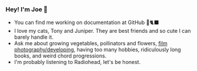 ### Hey! I'm Joe 👋

- You can find me working on documentation at GitHub 🐙🐈‍⬛
- I love my cats, Tony and Juniper. They are best friends and so cute I can barely handle it. 
- Ask me about growing vegetables, pollinators and flowers, [film photography/developing](https://jorclork.com/photos/), having too many hobbies, ridiculously long books, and weird chord progressions. 
- I'm probably listening to Radiohead, let's be honest. 
